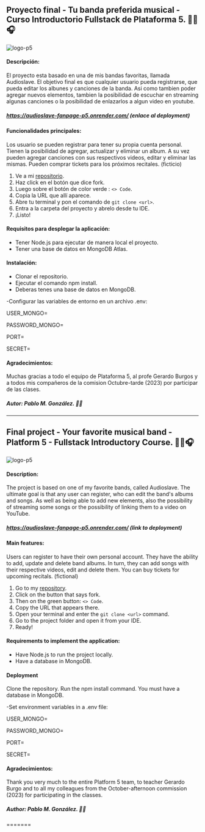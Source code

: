 ## Proyecto final - Tu banda preferida musical - Curso Introductorio Fullstack de Plataforma 5. 🎸🎶🎧
![logo-p5](https://i.imgur.com/zuBSE5n.jpg)

#### Descripción:
El proyecto esta basado en una de mis bandas favoritas, llamada Audioslave.
El objetivo final es que cualquier usuario pueda registrarse, que pueda editar los albunes y canciones de la banda. Asi como tambien poder agregar nuevos elementos, tambien la posibilidad de escuchar en streaming algunas canciones o la posibilidad de enlazarlos a algun video en youtube.

##### https://audioslave-fanpage-p5.onrender.com/ (enlace al deployment)

#### Funcionalidades principales:
Los usuario se pueden registrar para tener su propia cuenta personal.
Tienen la posibilidad de agregar, actualizar y eliminar un album.
A su vez pueden agregar canciones con sus respectivos videos, editar y eliminar las mismas.
Pueden comprar tickets para los próximos recitales. (ficticio)

1. Ve a mi [repositorio](http://https://github.com/pablomg-dev/plataforma-disco-music "repositorio").
2. Haz click en el botón que dice fork.
3. Luego sobre el botón de color verde : `<> Code`.
4. Copia la URL que allí aparece.
5. Abre tu terminal y pon el comando de  `git clone <url>`.
6. Entra a la carpeta del proyecto y abrelo desde tu IDE.
7. ¡Listo!

#### Requisitos para desplegar la aplicación:
- Tener Node.js para ejecutar de manera local el proyecto.
- Tener una base de datos en MongoDB Atlas.


#### Instalación:
- Clonar el repositorio.
- Ejecutar el comando npm install.
- Deberas tenes una base de datos en MongoDB.

-Configurar las variables de entorno en un archivo .env:

USER_MONGO=

PASSWORD_MONGO=

PORT=

SECRET=

#### Agradecimientos:
Muchas gracias a todo el equipo de Plataforma 5, al profe Gerardo Burgos y a todos mis compañeros de la comision Octubre-tarde (2023) por participar de las clases.

##### Autor: Pablo M. González. 👩‍💻

------------

## Final project - Your favorite musical band - Platform 5 - Fullstack Introductory Course. 🎸🎶🎧
![logo-p5](https://i.imgur.com/zuBSE5n.jpg)

#### Description:
The project is based on one of my favorite bands, called Audioslave.
The ultimate goal is that any user can register, who can edit the band's albums and songs. As well as being able to add new elements, also the possibility of streaming some songs or the possibility of linking them to a video on YouTube.

##### https://audioslave-fanpage-p5.onrender.com/ (link to deployment)

#### Main features:
Users can register to have their own personal account.
They have the ability to add, update and delete band albums.
In turn, they can add songs with their respective videos, edit and delete them.
You can buy tickets for upcoming recitals. (fictional)

1. Go to my [repository](http://https://github.com/pablomg-dev/plataforma-disco-music "repository").
2. Click on the button that says fork.
3. Then on the green button: `<> Code`.
4. Copy the URL that appears there.
5. Open your terminal and enter the `git clone <url>` command.
6. Go to the project folder and open it from your IDE.
7. Ready!

#### Requirements to implement the application:
- Have Node.js to run the project locally.
- Have a database in MongoDB.

#### Deployment

Clone the repository.
Run the npm install command.
You must have a database in MongoDB.

-Set environment variables in a .env file:

USER_MONGO=

PASSWORD_MONGO=

PORT=

SECRET=

#### Agradecimientos:
Thank you very much to the entire Platform 5 team, to teacher Gerardo Burgo and to all my colleagues from the October-afternoon commission (2023) for participating in the classes.

##### Author: Pablo M. González. 👩‍💻
=======
